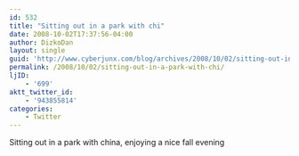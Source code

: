 ```yaml
---
id: 532
title: "Sitting out in a park with chi"
date: 2008-10-02T17:37:56-04:00
author: DizkoDan
layout: single
guid: 'http://www.cyberjunx.com/blog/archives/2008/10/02/sitting-out-in-a-park-with-chi/'
permalink: /2008/10/02/sitting-out-in-a-park-with-chi/
ljID:
    - '699'
aktt_twitter_id:
    - '943855814'
categories:
    - Twitter
---
```


Sitting out in a park with china, enjoying a nice fall evening
